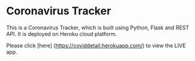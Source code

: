 # Coronavirus Tracker
This is a Coronavirus Tracker, which is built using Python, Flask and REST API. It is deployed on Heroku cloud platform.

Please click [here] (https://coviddetail.herokuapp.com/) to view the LIVE app.
